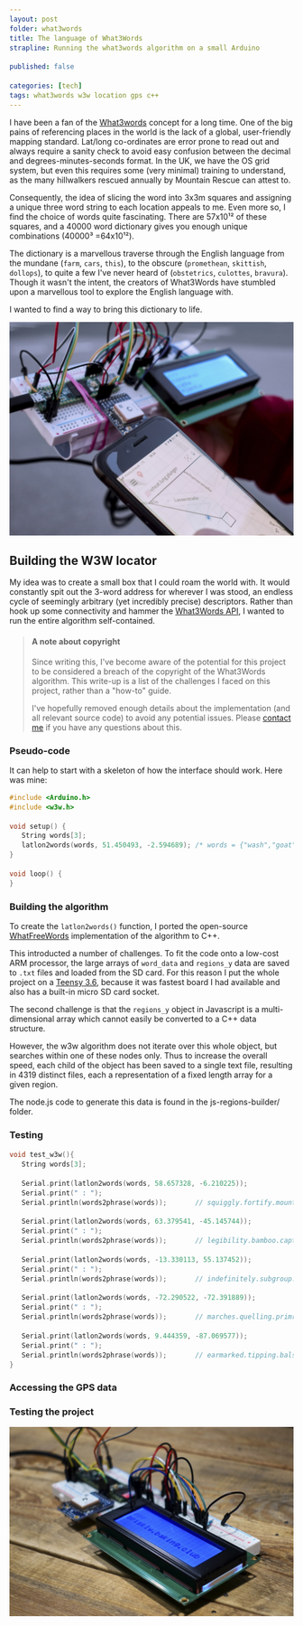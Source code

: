 ```yaml
---
layout: post
folder: what3words
title: The language of What3Words
strapline: Running the what3words algorithm on a small Arduino

published: false

categories: [tech]
tags: what3words w3w location gps c++
---
```


I have been a fan of the [What3words](https://what3words.com/timing.bakers.length) concept for a long time. One of the big pains of referencing places in the world is the lack of a global, user-friendly mapping standard. Lat/long co-ordinates are error prone to read out and always require a sanity check to avoid easy confusion between the decimal and degrees-minutes-seconds format. In the UK, we have the OS grid system, but even this requires some (very minimal) training to understand, as the many hillwalkers rescued annually by Mountain Rescue can attest to.

<!-- more -->

Consequently, the idea of slicing the word into 3x3m squares and assigning a unique three word string to each location appeals to me. Even more so, I find the choice of words quite fascinating. There are 57x10¹² of these squares, and a 40000 word dictionary gives you enough unique combinations (40000³ =64x10¹²).

The dictionary is a marvellous traverse through the English language from the mundane (`farm`, `cars`, `this`), to the obscure (`promethean`, `skittish`, `dollops`), to quite a few I've never heard of (`obstetrics`, `culottes`, `bravura`). Though it wasn't the intent, the creators of What3Words have stumbled upon a marvellous tool to explore the English language with.

I wanted to find a way to bring this dictionary to life.

![w3w running on a Teensy 3.6](/images/posts/what3words/street3.jpg)

## Building the W3W locator

My idea was to create a small box that I could roam the world with. It would constantly spit out the 3-word address for wherever I was stood, an endless cycle of seemingly arbitrary (yet incredibly precise) descriptors. Rather than hook up some connectivity and hammer the [What3Words API](https://developer.what3words.com/public-api), I wanted to run the entire algorithm self-contained.

> #### A note about copyright
> 
> Since writing this, I've become aware of the potential for this project to be considered a breach of the copyright of the What3Words algorithm. This write-up is a list of the challenges I faced on this project, rather than a "how-to" guide.
>
> I've hopefully removed enough details about the implementation (and all relevant source code) to avoid any potential issues. Please [contact me](mailto:hello@designedbycave.co.uk) if you have any questions about this.

### Pseudo-code

It can help to start with a skeleton of how the interface should work. Here was mine:

```c++
#include <Arduino.h>
#include <w3w.h>

void setup() {   
   String words[3];
   latlon2words(words, 51.450493, -2.594689); /* words = {"wash","goat","doctor"} */
}

void loop() {
}
```

### Building the algorithm

To create the `latlon2words()` function, I ported the open-source [WhatFreeWords](https://whatfreewords.net/js.html) implementation of the algorithm to C++.

This introducted a number of challenges. To fit the code onto a low-cost ARM processor, the large arrays of `word_data` and `regions_y` data are saved to `.txt` files and loaded from the SD card. For this reason I put the whole project on a [Teensy 3.6](https://www.pjrc.com/store/teensy36.html), because it was fastest board I had available and also has a built-in micro SD card socket. 

The second challenge is that the `regions_y` object in Javascript is a multi-dimensional array which cannot easily be converted to a C++ data structure.

However, the w3w algorithm does not iterate over this whole object, but searches within one of these nodes only. Thus to increase the overall speed, each child of the object has been saved to a single text file, resulting in 4319 distinct files, each a representation of a fixed length array for a given region.

The node.js code to generate this data is found in the js-regions-builder/ folder.

### Testing

```c++
void test_w3w(){
   String words[3];

   Serial.print(latlon2words(words, 58.657328, -6.210225));
   Serial.print(" : ");
   Serial.println(words2phrase(words));       // squiggly.fortify.mountaintops

   Serial.print(latlon2words(words, 63.379541, -45.145744));
   Serial.print(" : ");
   Serial.println(words2phrase(words));       // legibility.bamboo.captivated

   Serial.print(latlon2words(words, -13.330113, 55.137452));
   Serial.print(" : ");
   Serial.println(words2phrase(words));       // indefinitely.subgroup.careers

   Serial.print(latlon2words(words, -72.290522, -72.391889));
   Serial.print(" : ");
   Serial.println(words2phrase(words));       // marches.quelling.primroses

   Serial.print(latlon2words(words, 9.444359, -87.069577));
   Serial.print(" : ");
   Serial.println(words2phrase(words));       // earmarked.tipping.balsam
}
```

### Accessing the GPS data

### Testing the project

![Breadboard test circuit](/images/posts/what3words/circuit.jpg)